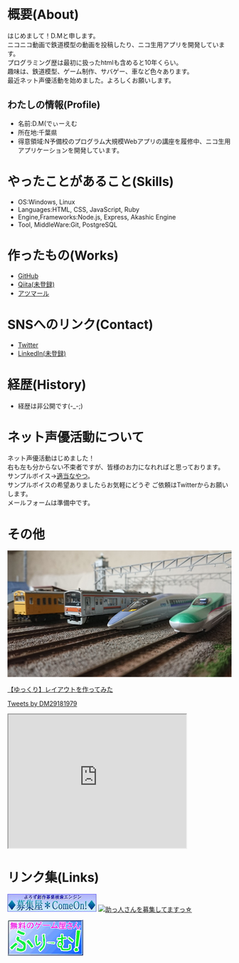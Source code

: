 # 概要(About)
はじめまして！D.Mと申します。  
ニコニコ動画で鉄道模型の動画を投稿したり、ニコ生用アプリを開発しています。  
プログラミング歴は最初に扱ったhtmlも含めると10年くらい。  
趣味は、鉄道模型、ゲーム制作、サバゲー、車など色々あります。  
最近ネット声優活動を始めました。よろしくお願いします。  

## わたしの情報(Profile)
- 名前:D.M(でぃーえむ
- 所在地:千葉県
- 得意領域:N予備校のプログラム大規模Webアプリの講座を履修中、ニコ生用アプリケーションを開発しています。

# やったことがあること(Skills)
- OS:Windows, Linux
- Languages:HTML, CSS, JavaScript, Ruby
- Engine,Frameworks:Node.js, Express, Akashic Engine
- Tool, MiddleWare:Git, PostgreSQL

# 作ったもの(Works)
- [GitHub](https://github.com/DM2525)
- [Qiita(未登録)]()
- [アツマール](https://game.nicovideo.jp/atsumaru/users/84757291)

# SNSへのリンク(Contact)
- [Twitter](https://twitter.com/DM29181979)
- [LinkedIn(未登録)]()

# 経歴(History)
- 経歴は非公開です(-_-;)

# ネット声優活動について
ネット声優活動はじめました！  
右も左も分からない不束者ですが、皆様のお力になれればと思っております。  
サンプルボイス→[適当なやつ](s0.mp3)。  
サンプルボイスの希望ありましたらお気軽にどうぞ
ご依頼はTwitterからお願いします。  
メールフォームは準備中です。  


# その他

![プロフィール写真](profiles.jpg)

<script type="application/javascript" src="https://embed.nicovideo.jp/watch/sm33763553/script?w=640&h=360"></script><noscript><a href="https://www.nicovideo.jp/watch/sm33763553">【ゆっくり】レイアウトを作ってみた</a></noscript>

<a class="twitter-timeline" data-width="400" data-height="600" data-theme="dark" href="https://twitter.com/DM29181979?ref_src=twsrc%5Etfw">Tweets by DM29181979</a> <script async src="https://platform.twitter.com/widgets.js" charset="utf-8"></script> 

<iframe src="https://www.openprocessing.org/sketch/940253/embed/" width="400" height="300"></iframe>

# リンク集(Links)
[![募集屋＊ComeOn!](come-on_bn.jpg)](http://come-on.rdy.jp/)
[![助っ人さんを募集してますっ☆](https://sukebo.com/img/ban/h_mono_ban2.gif)](http://www.sukebo.com/)

[![ふりーむ！BBS](freem.png)](https://www.freem.ne.jp/contents/fun/bbs.html)
